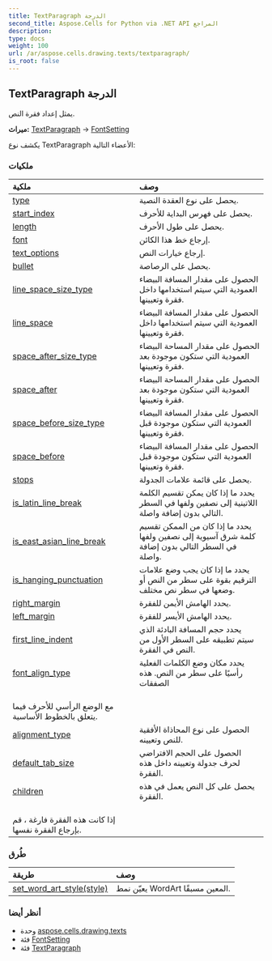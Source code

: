 ```yaml
---
title: TextParagraph الدرجة
second_title: Aspose.Cells for Python via .NET API المراجع
description:
type: docs
weight: 100
url: /ar/aspose.cells.drawing.texts/textparagraph/
is_root: false
---
```

##  TextParagraph الدرجة
يمثل إعداد فقرة النص.



**ميراث:** [TextParagraph](/cells/python-net/aspose.cells.drawing.texts/textparagraph) → 
[FontSetting](/cells/python-net/ar/aspose.cells/fontsetting)



يكشف نوع TextParagraph الأعضاء التالية:

###  ملكيات
| ملكية| وصف|
| :- | :- |
| [type](/cells/python-net/ar/aspose.cells.drawing.texts/textparagraph/type) | يحصل على نوع العقدة النصية.|
| [start_index](/cells/python-net/ar/aspose.cells.drawing.texts/textparagraph/start_index) | يحصل على فهرس البداية للأحرف.|
| [length](/cells/python-net/ar/aspose.cells.drawing.texts/textparagraph/length) |يحصل على طول الأحرف.|
| [font](/cells/python-net/ar/aspose.cells.drawing.texts/textparagraph/font) | إرجاع خط هذا الكائن.|
| [text_options](/cells/python-net/ar/aspose.cells.drawing.texts/textparagraph/text_options) | إرجاع خيارات النص.|
| [bullet](/cells/python-net/ar/aspose.cells.drawing.texts/textparagraph/bullet) | يحصل على الرصاصة.|
| [line_space_size_type](/cells/python-net/ar/aspose.cells.drawing.texts/textparagraph/line_space_size_type) | الحصول على مقدار المسافة البيضاء العمودية التي سيتم استخدامها داخل فقرة وتعيينها.|
| [line_space](/cells/python-net/ar/aspose.cells.drawing.texts/textparagraph/line_space) | الحصول على مقدار المسافة البيضاء العمودية التي سيتم استخدامها داخل فقرة وتعيينها.|
| [space_after_size_type](/cells/python-net/ar/aspose.cells.drawing.texts/textparagraph/space_after_size_type) | الحصول على مقدار المساحة البيضاء العمودية التي ستكون موجودة بعد فقرة وتعيينها.|
| [space_after](/cells/python-net/ar/aspose.cells.drawing.texts/textparagraph/space_after) | الحصول على مقدار المساحة البيضاء العمودية التي ستكون موجودة بعد فقرة وتعيينها.|
| [space_before_size_type](/cells/python-net/ar/aspose.cells.drawing.texts/textparagraph/space_before_size_type) | الحصول على مقدار المسافة البيضاء العمودية التي ستكون موجودة قبل فقرة وتعيينها.|
| [space_before](/cells/python-net/ar/aspose.cells.drawing.texts/textparagraph/space_before) | الحصول على مقدار المسافة البيضاء العمودية التي ستكون موجودة قبل فقرة وتعيينها.|
| [stops](/cells/python-net/ar/aspose.cells.drawing.texts/textparagraph/stops) | يحصل على قائمة علامات الجدولة.|
| [is_latin_line_break](/cells/python-net/ar/aspose.cells.drawing.texts/textparagraph/is_latin_line_break) | يحدد ما إذا كان يمكن تقسيم الكلمة اللاتينية إلى نصفين ولفها في السطر التالي بدون إضافة واصلة.|
| [is_east_asian_line_break](/cells/python-net/ar/aspose.cells.drawing.texts/textparagraph/is_east_asian_line_break) | يحدد ما إذا كان من الممكن تقسيم كلمة شرق آسيوية إلى نصفين ولفها في السطر التالي بدون إضافة واصلة.|
| [is_hanging_punctuation](/cells/python-net/ar/aspose.cells.drawing.texts/textparagraph/is_hanging_punctuation) | يحدد ما إذا كان يجب وضع علامات الترقيم بقوة على سطر من النص أو وضعها في سطر نص مختلف.|
| [right_margin](/cells/python-net/ar/aspose.cells.drawing.texts/textparagraph/right_margin) | يحدد الهامش الأيمن للفقرة.|
| [left_margin](/cells/python-net/ar/aspose.cells.drawing.texts/textparagraph/left_margin) | يحدد الهامش الأيسر للفقرة.|
| [first_line_indent](/cells/python-net/ar/aspose.cells.drawing.texts/textparagraph/first_line_indent) | يحدد حجم المسافة البادئة الذي سيتم تطبيقه على السطر الأول من النص في الفقرة.|
| [font_align_type](/cells/python-net/ar/aspose.cells.drawing.texts/textparagraph/font_align_type) |يحدد مكان وضع الكلمات الفعلية رأسيًا على سطر من النص. هذه الصفقات<br/> مع الوضع الرأسي للأحرف فيما يتعلق بالخطوط الأساسية.|
| [alignment_type](/cells/python-net/ar/aspose.cells.drawing.texts/textparagraph/alignment_type) | الحصول على نوع المحاذاة الأفقية للنص وتعيينه.|
| [default_tab_size](/cells/python-net/ar/aspose.cells.drawing.texts/textparagraph/default_tab_size) | الحصول على الحجم الافتراضي لحرف جدولة وتعيينه داخل هذه الفقرة.|
| [children](/cells/python-net/ar/aspose.cells.drawing.texts/textparagraph/children) | يحصل على كل النص يعمل في هذه الفقرة.<br/> إذا كانت هذه الفقرة فارغة ، قم بإرجاع الفقرة نفسها.|


###  طُرق
| طريقة| وصف|
| :- | :- |
| [set_word_art_style(style)](/cells/python-net/ar/aspose.cells.drawing.texts/textparagraph/set_word_art_style/#PresetWordArtStyle) | يعيّن نمط WordArt المعين مسبقًا.|



###  أنظر أيضا
* وحدة [aspose.cells.drawing.texts](..)
* فئة [FontSetting](/cells/python-net/ar/aspose.cells/fontsetting)
* فئة [TextParagraph](/cells/python-net/ar/aspose.cells.drawing.texts/textparagraph)
